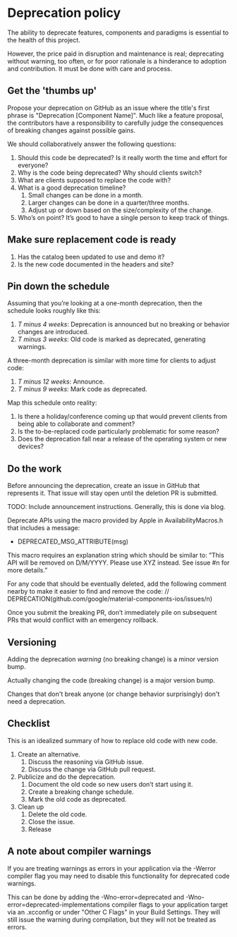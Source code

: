 # Deprecation policy

The ability to deprecate features, components and paradigms is essential to the health of this project. 

However, the price paid in disruption and maintenance is real; deprecating without warning, too often, or for poor rationale is a hinderance to adoption and contribution. It must be done with care and process.

## Get the 'thumbs up'

Propose your deprecation on GitHub as an issue where the title's first phrase is "Deprecation [Component Name]". Much like a feature proposal, the contributors have a responsibility to carefully judge the consequences of breaking changes against possible gains. 

We should collaboratively answer the following questions:

1. Should this code be deprecated? Is it really worth the time and effort for everyone?
1. Why is the code being deprecated? Why should clients switch?
1. What are clients supposed to replace the code with?
1. What is a good deprecation timeline?
    1. Small changes can be done in a month.
    1. Larger changes can be done in a quarter/three months.
    1. Adjust up or down based on the size/complexity of the change.
1. Who’s on point? It’s good to have a single person to keep track of things.

## Make sure replacement code is ready

1. Has the catalog been updated to use and demo it? 
1. Is the new code documented in the headers and site?

## Pin down the schedule

Assuming that you’re looking at a one-month deprecation, then the schedule looks roughly like this:

1. *T minus 4 weeks*: Deprecation is announced but no breaking or behavior changes are introduced.
1. *T minus 3 weeks*: Old code is marked as deprecated, generating warnings.

A three-month deprecation is similar with more time for clients to adjust code:

1. *T minus 12 weeks*: Announce.
1. *T minus 9 weeks*: Mark code as deprecated.

Map this schedule onto reality: 

1. Is there a holiday/conference coming up that would prevent clients from being able to collaborate and comment? 
1. Is the to-be-replaced code particularly problematic for some reason? 
1. Does the deprecation fall near a release of the operating system or new devices?

## Do the work

Before announcing the deprecation, create an issue in GitHub that represents it. That issue will stay open until the deletion PR is submitted.

TODO: Include announcement instructions. Generally, this is done via blog.

Deprecate APIs using the macro provided by Apple in AvailabilityMacros.h that includes a message:
* DEPRECATED_MSG_ATTRIBUTE(msg)

This macro requires an explanation string which should be similar to: ”This API will be removed on D/M/YYYY. Please use XYZ instead. See issue #n for more details.”

For any code that should be eventually deleted, add the following comment nearby to make it easier to find and remove the code: // DEPRECATION(github.com/google/material-components-ios/issues/n)

Once you submit the breaking PR, don’t immediately pile on subsequent PRs that would conflict with an emergency rollback.

## Versioning

Adding the deprecation *warning* (no breaking change) is a minor version bump.

Actually changing the code (breaking change) is a major version bump.

Changes that don't break anyone (or change behavior surprisingly) don't need a deprecation.

## Checklist

This is an idealized summary of how to replace old code with new code.

1. Create an alternative.
    1. Discuss the reasoning via GitHub issue.
    1. Discuss the change via GitHub pull request.
1. Publicize and do the deprecation.
    1. Document the old code so new users don’t start using it.
    1. Create a breaking change schedule. 
    1. Mark the old code as deprecated.
1. Clean up
    1. Delete the old code.
    1. Close the issue.
    1. Release

## A note about compiler warnings

If you are treating warnings as errors in your application via the -Werror compiler flag you may need to disable this functionality for deprecated code warnings.

This can be done by adding the -Wno-error=deprecated and -Wno-error=deprecated-implementations compiler flags to your application target via an .xcconfig or under "Other C Flags" in your Build Settings. They will still issue the warning during compilation, but they will not be treated as errors.
